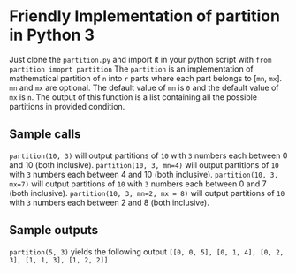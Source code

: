# Friendly Implementation of partition in Python 3

Just clone the `partition.py` and import it in your python script with `from partition imoprt partition`
The `partition` is an implementation of mathematical partition of `n` into `r` parts where each part belongs to [`mn`, `mx`].
`mn` and `mx` are optional. The default value of `mn` is `0` and the default value of `mx` is `n`.
The output of this function is a list containing all the possible partitions in provided condition.

## Sample calls
`partition(10, 3)` will output partitions of `10` with `3` numbers each between 0 and 10 (both inclusive).
`partition(10, 3, mn=4)`  will output partitions of `10` with `3` numbers each between 4 and 10 (both inclusive).
`partition(10, 3, mx=7)`  will output partitions of `10` with `3` numbers each between 0 and 7 (both inclusive).
`partition(10, 3, mn=2, mx = 8)`  will output partitions of `10` with `3` numbers each between 2 and 8 (both inclusive).

## Sample outputs
`partition(5, 3)` yields the following output `[[0, 0, 5], [0, 1, 4], [0, 2, 3], [1, 1, 3], [1, 2, 2]]`
